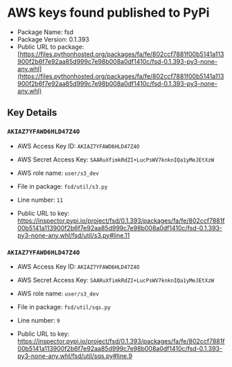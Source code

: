 # AWS keys found published to PyPi

* Package Name: fsd
* Package Version: 0.1.393
* Public URL to package: [https://files.pythonhosted.org/packages/fa/fe/802ccf7881f00b5141a113900f2b6f7e92aa85d999c7e98b008a0df1410c/fsd-0.1.393-py3-none-any.whl](https://files.pythonhosted.org/packages/fa/fe/802ccf7881f00b5141a113900f2b6f7e92aa85d999c7e98b008a0df1410c/fsd-0.1.393-py3-none-any.whl)

## Key Details

### `AKIAZ7YFAWD6HLD47Z4O`

* AWS Access Key ID: `AKIAZ7YFAWD6HLD47Z4O`
* AWS Secret Access Key: `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` 
* AWS role name: `user/s3_dev`
* File in package: `fsd/util/s3.py`
* Line number: `11`

* Public URL to key: https://inspector.pypi.io/project/fsd/0.1.393/packages/fa/fe/802ccf7881f00b5141a113900f2b6f7e92aa85d999c7e98b008a0df1410c/fsd-0.1.393-py3-none-any.whl/fsd/util/s3.py#line.11



### `AKIAZ7YFAWD6HLD47Z4O`

* AWS Access Key ID: `AKIAZ7YFAWD6HLD47Z4O`
* AWS Secret Access Key: `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` 
* AWS role name: `user/s3_dev`
* File in package: `fsd/util/sqs.py`
* Line number: `9`

* Public URL to key: https://inspector.pypi.io/project/fsd/0.1.393/packages/fa/fe/802ccf7881f00b5141a113900f2b6f7e92aa85d999c7e98b008a0df1410c/fsd-0.1.393-py3-none-any.whl/fsd/util/sqs.py#line.9



